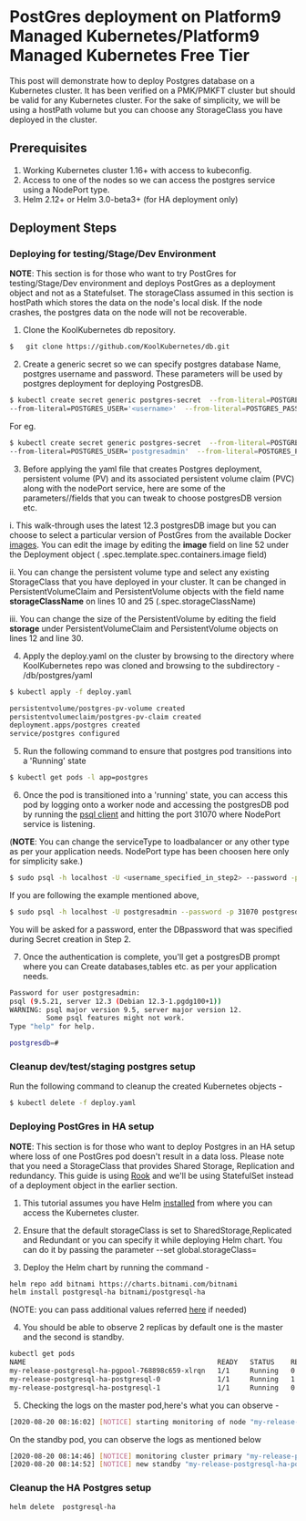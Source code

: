 # PostGres deployment on Platform9 Managed Kubernetes/Platform9 Managed Kubernetes Free Tier

This post will demonstrate how to deploy Postgres database on a Kubernetes cluster. It has been
verified on a PMK/PMKFT cluster but should be valid for any Kubernetes cluster. For the sake of simplicity,
we will be using a hostPath volume but you can choose any StorageClass you have deployed in the cluster.

## Prerequisites
1.  Working Kubernetes cluster 1.16+  with access to kubeconfig.
2.  Access to one of the nodes so we can access the postgres service using a NodePort type.
3. Helm 2.12+ or Helm 3.0-beta3+ (for HA deployment only)

## Deployment Steps


### Deploying for testing/Stage/Dev Environment

**NOTE**: This section is for those who want to try PostGres for testing/Stage/Dev environment and deploys PostGres as a deployment object and not as a Statefulset. The storageClass assumed in this section is hostPath which stores the data on the node's local disk. If the node crashes, the postgres data on the node will not be recoverable.

1. Clone the KoolKubernetes db repository.
```bash
$   git clone https://github.com/KoolKubernetes/db.git
```

2. Create a generic secret so we can specify postgres database Name, postgres username and password. These parameters will be used by postgres deployment for deploying PostgresDB.  

```bash
$ kubectl create secret generic postgres-secret  --from-literal=POSTGRES_DB='postgresdb' \
--from-literal=POSTGRES_USER='<username>'  --from-literal=POSTGRES_PASSWORD='<password>'
```
For eg.

```bash
$ kubectl create secret generic postgres-secret  --from-literal=POSTGRES_DB='postgresdb' \
--from-literal=POSTGRES_USER='postgresadmin'  --from-literal=POSTGRES_PASSWORD='admin123'
```

3. Before applying the yaml file that creates Postgres deployment, persistent volume (PV) and its associated persistent volume claim (PVC) along with the nodePort service, here are some of the parameters//fields that you can tweak
to choose postgresDB version etc.

  i. This walk-through uses the latest 12.3 postgresDB image but you can choose to select a particular version of PostGres from the available Docker [images](https://hub.docker.com/_/postgres?tab=tags). You can edit the image by editing the **image** field on line 52 under the Deployment object ( .spec.template.spec.containers.image field)

  ii. You  can change the persistent volume type and select any existing StorageClass that you have deployed in your cluster. It can be changed in PersistentVolumeClaim and PersistentVolume objects with the field name **storageClassName** on lines 10 and 25 (.spec.storageClassName)

  iii. You can change the size of the PersistentVolume by editing the field **storage** under PersistentVolumeClaim and PersistentVolume objects on lines 12 and line 30.

  4. Apply the deploy.yaml on the cluster by browsing to the directory where KoolKubernetes repo was  cloned and browsing to the subdirectory - <Location of KoolKubernetes_repo>/db/postgres/yaml

  ```bash
$ kubectl apply -f deploy.yaml
```

```bash
persistentvolume/postgres-pv-volume created
persistentvolumeclaim/postgres-pv-claim created
deployment.apps/postgres created
service/postgres configured
```
5. Run the following command to ensure that postgres pod transitions into a 'Running' state

```bash
$ kubectl get pods -l app=postgres
```

6. Once the pod is transitioned into a 'running' state,  you can access this pod by logging onto a worker node and accessing the postgresDB pod by running the [psql client](https://blog.timescale.com/tutorials/how-to-install-psql-on-mac-ubuntu-debian-windows/) and hitting the port 31070 where NodePort service is listening.

(**NOTE**: You can change the serviceType to loadbalancer or any other type as per your application needs. NodePort type has been choosen here only for simplicity sake.)

```bash
$ sudo psql -h localhost -U <username_specified_in_step2> --password -p 31070 <DBname_specified_in_step2>
```   

If you are following the example mentioned above,
```bash
$ sudo psql -h localhost -U postgresadmin --password -p 31070 postgresdb
```
You will be asked for a password, enter the DBpassword that was specified during Secret creation in Step 2.

7. Once the authentication is complete, you'll get a postgresDB prompt where you can Create databases,tables etc. as per your application needs.

```bash
Password for user postgresadmin:
psql (9.5.21, server 12.3 (Debian 12.3-1.pgdg100+1))
WARNING: psql major version 9.5, server major version 12.
         Some psql features might not work.
Type "help" for help.

postgresdb=#
```


### Cleanup dev/test/staging postgres setup

Run the following command to cleanup the created Kubernetes objects -

```bash
$ kubectl delete -f deploy.yaml
```

### Deploying PostGres in HA setup
**NOTE**: This section is for those who want to deploy Postgres in an HA setup where loss of one PostGres pod doesn't result in a  data loss. Please note that you need a StorageClass that provides Shared Storage, Replication and redundancy. This guide   is using [Rook](https://github.com/KoolKubernetes/csi/tree/master/rook/internal-ceph) and we'll be using StatefulSet instead of a deployment object in the earlier section.


1.  This tutorial assumes you have Helm [installed](https://helm.sh/docs/intro/install/) from where you can access the Kubernetes cluster.

2. Ensure that the default storageClass is set to SharedStorage,Replicated and Redundant or you can specify it while deploying Helm chart.
You can do it by passing the parameter --set global.storageClass=<storageClassName>

3. Deploy the Helm chart by running the command -
```bash
helm repo add bitnami https://charts.bitnami.com/bitnami
helm install postgresql-ha bitnami/postgresql-ha
```

(NOTE: you can pass additional values  referred [here](https://github.com/bitnami/charts/tree/master/bitnami/postgresql-ha/#installing-the-chart) if needed)

4. You should be able to observe 2 replicas by default one is the master and the second is standby.

```bash
kubectl get pods
NAME                                               READY   STATUS    RESTARTS   AGE
my-release-postgresql-ha-pgpool-768898c659-xlrqn   1/1     Running   0          156m
my-release-postgresql-ha-postgresql-0              1/1     Running   1          147m
my-release-postgresql-ha-postgresql-1              1/1     Running   0          155m
```

5. Checking the logs on the master pod,here's what you can observe -

```bash
[2020-08-20 08:16:02] [NOTICE] starting monitoring of node "my-release-postgresql-ha-postgresql-2" (ID: 1001)
```
On the standby pod, you can observe the logs as mentioned below

```bash
[2020-08-20 08:14:46] [NOTICE] monitoring cluster primary "my-release-postgresql-ha-postgresql-1" (ID: 1000)
[2020-08-20 08:14:52] [NOTICE] new standby "my-release-postgresql-ha-postgresql-2" (ID: 1001) has connected
```

### Cleanup the HA Postgres setup

```bash
helm delete  postgresql-ha
```
